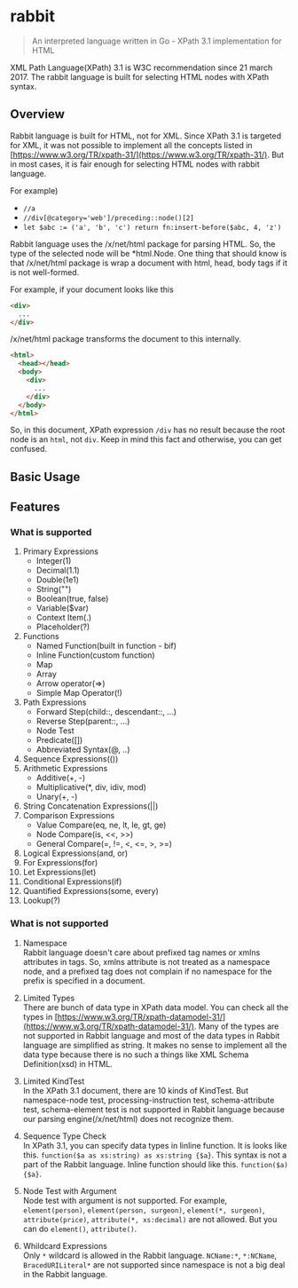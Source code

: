 # rabbit

> An interpreted language written in Go - XPath 3.1 implementation for HTML

XML Path Language(XPath) 3.1 is W3C recommendation since 21 march 2017.
The rabbit language is built for selecting HTML nodes with XPath syntax.

## Overview

Rabbit language is built for HTML, not for XML. Since XPath 3.1 is targeted for XML, it was not possible to implement all the concepts listed in [https://www.w3.org/TR/xpath-31/](https://www.w3.org/TR/xpath-31/). But in most cases, it is fair enough for selecting HTML nodes with rabbit language.

For example)

- `//a`
- `//div[@category='web']/preceding::node()[2]`
- `let $abc := ('a', 'b', 'c') return fn:insert-before($abc, 4, 'z')`

Rabbit language uses the /x/net/html package for parsing HTML. So, the type of the selected node will be *html.Node.
One thing that should know is that /x/net/html package is wrap a document with html, head, body tags if it is not well-formed.

For example, if your document looks like this

```html
<div>
  ...
</div>
```

/x/net/html package transforms the document to this internally.

```html
<html>
  <head></head>
  <body>
    <div>
      ...
    </div>
  </body>
</html>
```

So, in this document, XPath expression `/div` has no result because the root node is an `html`, not `div`.
Keep in mind this fact and otherwise, you can get confused.

## Basic Usage

## Features

### What is supported

1. Primary Expressions
    - Integer(1)
    - Decimal(1.1)
    - Double(1e1)
    - String("")
    - Boolean(true, false)
    - Variable($var)
    - Context Item(.)
    - Placeholder(?)
2. Functions
    - Named Function(built in function - bif)
    - Inline Function(custom function)
    - Map
    - Array
    - Arrow operator(=>)
    - Simple Map Operator(!)
3. Path Expressions
    - Forward Step(child::, descendant::, ...)
    - Reverse Step(parent::, ...)
    - Node Test
    - Predicate([])
    - Abbreviated Syntax(@, ..)
4. Sequence Expressions(())
5. Arithmetic Expressions
    - Additive(+, -)
    - Multiplicative(*, div, idiv, mod)
    - Unary(+, -)
6. String Concatenation Expressions(||)
7. Comparison Expressions
    - Value Compare(eq, ne, lt, le, gt, ge)
    - Node Compare(is, <<, >>)
    - General Compare(=, !=, <, <=, >, >=)
8. Logical Expressions(and, or)
9. For Expressions(for)
10. Let Expressions(let)
11. Conditional Expressions(if)
12. Quantified Expressions(some, every)
13. Lookup(?)

### What is not supported

1. Namespace<br/>
Rabbit language doesn't care about prefixed tag names or xmlns attributes in tags. So, xmlns attribute is not treated as a namespace node, and a prefixed tag does not complain if no namespace for the prefix is specified in a document.

2. Limited Types<br/>
There are bunch of data type in XPath data model. You can check all the types in [https://www.w3.org/TR/xpath-datamodel-31/](https://www.w3.org/TR/xpath-datamodel-31/). Many of the types are not supported in Rabbit language and most of the data types in Rabbit language are simplified as string. It makes no sense to implement all the data type because there is no such a things like XML Schema Definition(xsd) in HTML.

3. Limited KindTest<br/>
In the XPath 3.1 document, there are 10 kinds of KindTest. But namespace-node test, processing-instruction test, schema-attribute test, schema-element test is not supported in Rabbit language because our parsing engine(/x/net/html) does not recognize them.

4. Sequence Type Check<br/>
In XPath 3.1, you can specify data types in linline function. It is looks like this.
`function($a as xs:string) as xs:string {$a}`.
This syntax is not a part of the Rabbit language. Inline function should like this.
`function($a) {$a}`.

5. Node Test with Argument<br/>
Node test with argument is not supported. For example, `element(person)`, `element(person, surgeon)`, `element(*, surgeon)`, `attribute(price)`, `attribute(*, xs:decimal)` are not allowed. But you can do `element()`, `attribute()`.

6. Whildcard Expressions<br/>
Only `*` wildcard is allowed in the Rabbit language. `NCName:*`, `*:NCName`, `BracedURILiteral*` are not supported since namespace is not a big deal in the Rabbit language.
